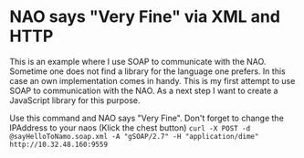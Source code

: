 NAO says "Very Fine" via XML and HTTP
===========

This is an example where I use SOAP to communicate with the NAO. Sometime one does not find a library for the language one prefers. In this case an own implementation comes in handy. This is my first attempt to use SOAP to communication with the NAO. As a next step I want to create a JavaScript library for this purpose.

Use this command and NAO says "Very Fine". Don't forget to change the IPAddress to your naos (Klick the chest button) `curl -X POST -d @sayHelloToNamo.soap.xml -A "gSOAP/2.7" -H "application/dime" http://10.32.48.160:9559`
